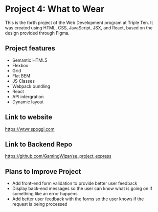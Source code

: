 # Project 4: What to Wear

This is the forth project of the Web Development program at Triple Ten. It was created using HTML, CSS, JavaScript, JSX, and React, based on the design provided through Figma.

## Project features

- Semantic HTML5
- Flexbox
- Grid
- Flat BEM
- JS Classes
- Webpack bundling
- React
- API intergration
- Dynamic layout

## Link to website

https://wtwr.spoggi.com

## Link to Backend Repo

https://github.com/GamingWizar/se_project_express

## Plans to Improve Project

- Add front-end form validation to provide better user feedback
- Display back-end messages so the user can know what is going on if something like an error happens
- Add better user feedback with the forms so the user knows if the request is being processed

